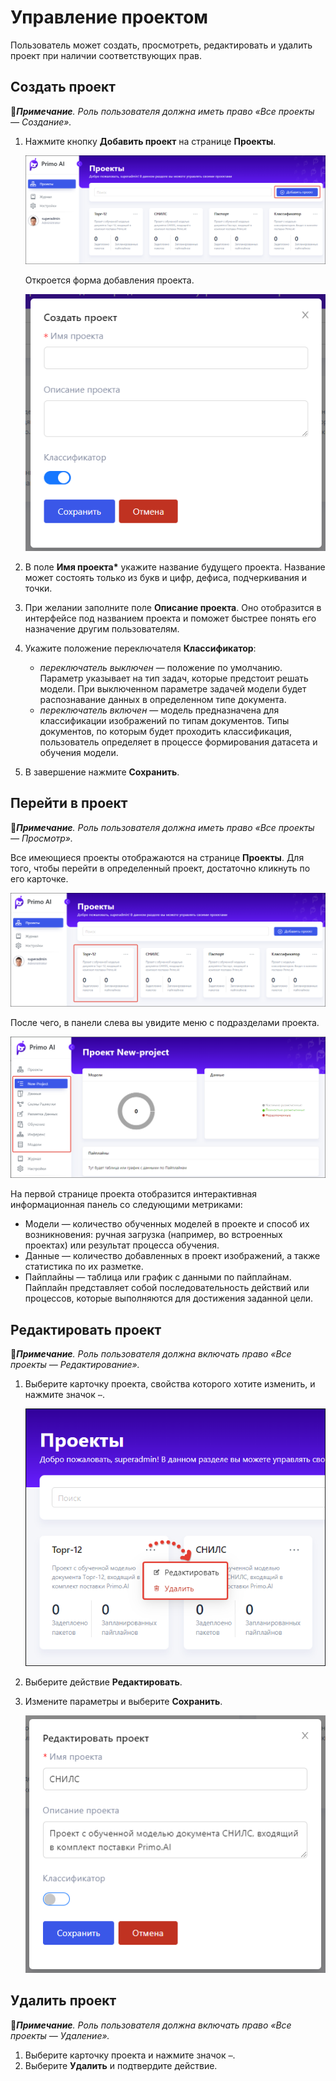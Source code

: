 # Управление проектом

Пользователь может создать, просмотреть, редактировать и удалить проект при наличии соответствующих прав. 


## Создать проект 
:large_blue_diamond:***Примечание**. Роль пользователя должна иметь право «Все проекты — Создание».*

1. Нажмите кнопку **Добавить проект** на странице **Проекты**.

   ![](<../../../../.gitbook/assets1/primo-ai/user-guide/main-add-project.png>)

   Откроется форма добавления проекта.

   ![](<../../../../.gitbook/assets1/primo-ai/user-guide/project-form.png>)

1. В поле **Имя проекта\*** укажите название будущего проекта. Название может состоять только из букв и цифр, дефиса, подчеркивания и точки.
1. При желании заполните поле **Описание проекта**. Оно отобразится в интерфейсе под названием проекта и поможет быстрее понять его назначение другим пользователям.
1. Укажите положение переключателя **Классификатор**:
   * *переключатель выключен* — положение по умолчанию. Параметр указывает на тип задач, которые предстоит решать модели. При выключенном параметре задачей модели будет распознавание данных в определенном типе документа.
   * *переключатель включен* — модель предназначена для классификации изображений по типам документов. Типы документов, по которым будет проходить классификация, пользователь определяет в процессе формирования датасета и обучения модели.
1. В завершение нажмите **Сохранить**.


## Перейти в проект
:large_blue_diamond:***Примечание**. Роль пользователя должна иметь право «Все проекты — Просмотр».*

Все имеющиеся проекты отображаются на странице **Проекты**. Для того, чтобы перейти в определенный проект, достаточно кликнуть по его карточке. 

![](<../../../../.gitbook/assets1/primo-ai/user-guide/project-card.png>)

После чего, в панели слева вы увидите меню с подразделами проекта. 

![](<../../../../.gitbook/assets1/primo-ai/user-guide/first-page-project.png>)

На первой странице проекта отобразится интерактивная информационная панель со следующими метриками:
* Модели — количество обученных моделей в проекте и способ их возникновения: ручная загрузка (например, во встроенных проектах) или результат процесса обучения.
* Данные — количество добавленных в проект изображений, а также статистика по их разметке.
* Пайплайны — таблица или график с данными по пайплайнам. Пайплайн представляет собой последовательность действий или процессов, которые выполняются для достижения заданной цели.



## Редактировать проект 
:large_blue_diamond:***Примечание**. Роль пользователя должна включать право «Все проекты — Редактирование».*

1. Выберите карточку проекта, свойства которого хотите изменить, и нажмите значок `⋯`.

   ![](<../../../../.gitbook/assets1/primo-ai/user-guide/project-actions.png>)

2. Выберите действие **Редактировать**.
3. Измените параметры и выберите **Сохранить**.

   ![](<../../../../.gitbook/assets1/primo-ai/user-guide/change-project.png>)


## Удалить проект 
:large_blue_diamond:***Примечание**. Роль пользователя должна включать право «Все проекты — Удаление».*

1. Выберите карточку проекта и нажмите значок `⋯`.
1. Выберите **Удалить** и подтвердите действие.
